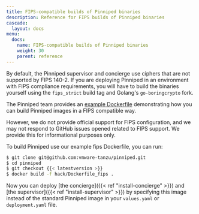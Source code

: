 ```yaml
---
title: FIPS-compatible builds of Pinniped binaries
description: Reference for FIPS builds of Pinniped binaries
cascade:
  layout: docs
menu:
  docs:
    name: FIPS-compatible builds of Pinniped binaries
    weight: 30
    parent: reference
---
```

By default, the Pinniped supervisor and concierge use ciphers that are not supported by FIPS 140-2.
If you are deploying Pinniped in an environment with FIPS compliance requirements, you will have to build
the binaries yourself using the `fips_strict` build tag and Golang's `go-boringcrypto` fork.

The Pinniped team provides an [example Dockerfile](https://github.com/vmware-tanzu/pinniped/blob/main/hack/Dockerfile_fips)
demonstrating how you can build Pinniped images in a FIPS compatible way.

However, we do not provide official support for FIPS configuration, and we may not
respond to GitHub issues opened related to FIPS support.
We provide this for informational purposes only.

To build Pinniped use our example fips Dockerfile, you can run:
```bash
$ git clone git@github.com:vmware-tanzu/pinniped.git
$ cd pinniped
$ git checkout {{< latestversion >}}
$ docker build -f hack/Dockerfile_fips .
```

Now you can deploy [the concierge]({{< ref "install-concierge" >}}) and [the supervisor]({{< ref "install-supervisor" >}}) 
by specifying this image instead of the standard Pinniped image in your `values.yaml` or `deployment.yaml` file.

